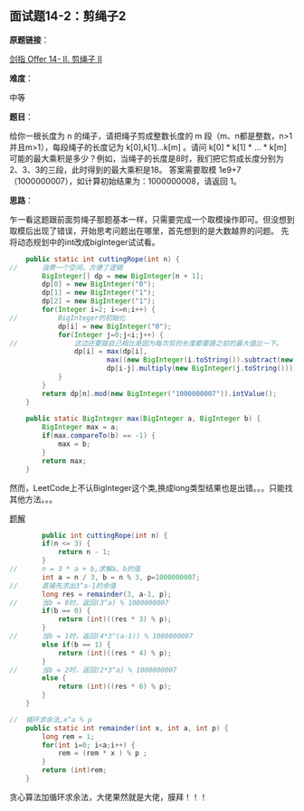 ## 面试题14-2：剪绳子2

**原题链接**：

[剑指 Offer 14- II. 剪绳子 II](https://leetcode-cn.com/problems/jian-sheng-zi-ii-lcof/)

**难度**：

中等

**题目**：

给你一根长度为 n 的绳子，请把绳子剪成整数长度的 m 段（m、n都是整数，n>1并且m>1），每段绳子的长度记为 k[0],k[1]...k[m] 。请问 k[0] * k[1] * ... * k[m] 可能的最大乘积是多少？例如，当绳子的长度是8时，我们把它剪成长度分别为2、3、3的三段，此时得到的最大乘积是18。
答案需要取模 1e9+7（1000000007），如计算初始结果为：1000000008，请返回 1。

**思路**：

乍一看这题跟前面剪绳子那题基本一样，只需要完成一个取模操作即可。但没想到取模后出现了错误，开始思考问题出在哪里，首先想到的是大数越界的问题。
先将动态规划中的int改成bigInteger试试看。

```java
	public static int cuttingRope(int n) {
//		浪费一个空间，方便了逻辑
		BigInteger[] dp = new BigInteger[n + 1];
		dp[0] = new BigInteger("0");
		dp[1] = new BigInteger("1");
		dp[2] = new BigInteger("1");
		for(Integer i=2; i<=n;i++) {
//			BigInteger的初始化
			dp[i] = new BigInteger("0");
			for(Integer j=0;j<i;j++) {
//				这边还要跟自己相比是因为每次剪的长度都要跟之前的最大值比一下。
				dp[i] = max(dp[i], 
						max((new BigInteger(i.toString()).subtract(new BigInteger(j.toString()))).multiply(new BigInteger(j.toString())),
						dp[i-j].multiply(new BigInteger(j.toString()))));
			}
		}
		return dp[n].mod(new BigInteger("1000000007")).intValue();
    }
	
	public static BigInteger max(BigInteger a, BigInteger b) {
		BigInteger max = a;
		if(max.compareTo(b) == -1) {
			max = b;
		}
		return max;
	}
```

然而，LeetCode上不认BigInteger这个类,换成long类型结果也是出错。。。只能找其他方法。。。

[题解](https://leetcode-cn.com/problems/jian-sheng-zi-ii-lcof/solution/mian-shi-ti-14-ii-jian-sheng-zi-iitan-xin-er-fen-f/)
```java
		public int cuttingRope(int n) {
		if(n <= 3) {
			return n - 1;
		}
//		n = 3 * a + b,求解a、b的值
		int a = n / 3, b = n % 3, p=1000000007;
//		直接先求出3^a-1的余值
		long res = remainder(3, a-1, p);
//		当b = 0时，返回(3^a) % 1000000007
		if(b == 0) {
			return (int)((res * 3) % p);
		}
//		当b = 1时，返回(4*3^(a-1)) % 1000000007
		else if(b == 1) {
			return (int)((res * 4) % p);
		}
//		当b = 2时，返回(2*3^a) % 1000000007
		else {
			return (int)((res * 6) % p);
		}
    }

//	循环求余法,x^a % p
    public static int remainder(int x, int a, int p) {
		long rem = 1;
		for(int i=0; i<a;i++) {
			rem = (rem * x ) % p ;
		}
		return (int)rem;
	}
```

贪心算法加循环求余法，大佬果然就是大佬，膜拜！！！